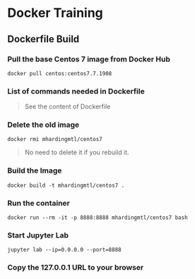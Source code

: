 # Docker Training

## Dockerfile Build

### Pull the base Centos 7 image from Docker Hub
`docker pull centos:centos7.7.1908`

### List of commands needed in Dockerfile
> See the content of Dockerfile

### Delete the old image
`docker rmi mhardingmtl/centos7`  
> No need to delete it if you rebuild it.

### Build the Image
`docker build -t mhardingmtl/centos7 .`

### Run the container
`docker run --rm -it -p 8888:8888 mhardingmtl/centos7 bash`

### Start Jupyter Lab
`jupyter lab --ip=0.0.0.0 --port=8888`

### Copy the 127.0.0.1 URL to your browser

